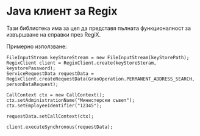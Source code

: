 # Java клиент за Regix

Тази библиотека има за цел да представя пълната функционалност за извършване на справки през RegiX.

Примерно използване:

```
FileInputStream keyStoreStream = new FileInputStream(keyStorePath);
RegixClient client = RegixClient.create(keyStoreSteram, keystorePassword);
ServiceRequestData requestData = RegixClient.createRequestData(GraoOperation.PERMANENT_ADDRESS_SEARCH, personDataRequest);
        
CallContext ctx = new CallContext();
ctx.setAdministrationName("Министерски съвет");
ctx.setEmployeeIdentifier("12345");

requestData.setCallContext(ctx);
        
client.executeSynchronous(requestData);
```
